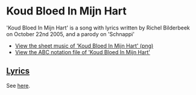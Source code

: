 # Koud Bloed In Mijn Hart

'Koud Bloed In Mijn Hart' is a song with lyrics
written by Richel Bilderbeek on October 22nd 2005,
and a parody on 'Schnappi'

* [View the sheet music of 'Koud Bloed In Mijn Hart' (png)](46_koud_bloed_in_mijn_hart.png)
* [View the ABC notation file of 'Koud Bloed In Mijn Hart'](46_koud_bloed_in_mijn_hart.abc)

## [Lyrics](46_koud_bloed_in_mijn_hart.txt)

See [here](46_koud_bloed_in_mijn_hart.txt).
